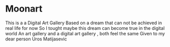 # Moonart
This is a a Digital Art Gallery 
Based on a dream that can not be achieved in real life for now 
So I tought maybe this dream can become true in the digital world
An art gallery and a digital art gallery , both feel the same 
Given to my dear person Uros Matijasevic 
